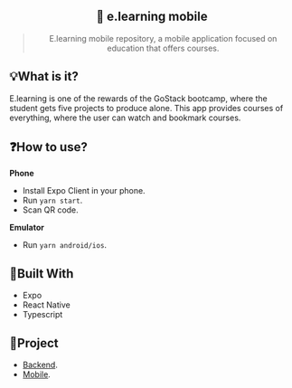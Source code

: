 <h2 align="center">📖 e.learning mobile</h2>
<blockquote align="center">E.learning mobile repository, a mobile application focused on education that offers courses.</blockquote>

## 💡What is it?
E.learning is one of the rewards of the GoStack bootcamp, where the student gets five projects to produce alone. This app provides courses of everything, where the user can watch and bookmark courses.

## ❓How to use?
<strong>Phone</strong>
  - Install Expo Client in your phone.
  - Run `yarn start`.
  - Scan QR code.

<strong>Emulator</strong>
  - Run `yarn android/ios`.

## 🚧Built With
- Expo
- React Native
- Typescript

## 📂Project
- [Backend](https://github.com/allyfx/e.learning-backend).
- [Mobile](https://github.com/allyfx/e.learning-mobile).
